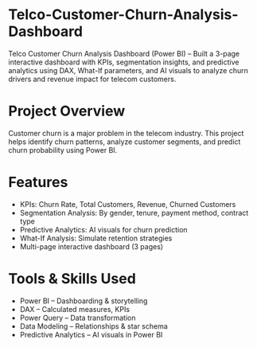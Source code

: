 # Telco-Customer-Churn-Analysis-Dashboard
Telco Customer Churn Analysis Dashboard (Power BI) – Built a 3-page interactive dashboard with KPIs, segmentation insights, and predictive analytics using DAX, What-If parameters, and AI visuals to analyze churn drivers and revenue impact for telecom customers.
# Project Overview
Customer churn is a major problem in the telecom industry. This project helps identify churn patterns, analyze customer segments, and predict churn probability using Power BI.
# Features
-  KPIs: Churn Rate, Total Customers, Revenue, Churned Customers
-  Segmentation Analysis: By gender, tenure, payment method, contract type
-  Predictive Analytics: AI visuals for churn prediction
-  What-If Analysis: Simulate retention strategies
-  Multi-page interactive dashboard (3 pages)
#  Tools & Skills Used
- Power BI – Dashboarding & storytelling
- DAX – Calculated measures, KPIs
- Power Query – Data transformation
- Data Modeling – Relationships & star schema
- Predictive Analytics – AI visuals in Power BI

